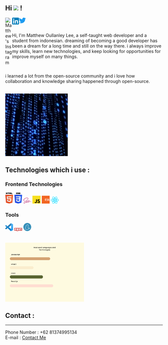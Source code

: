 ## Hi <img src="https://media.giphy.com/media/hvRJCLFzcasrR4ia7z/giphy.gif" width="25px"> !

<a href="https://www.instagram.com/lee_wenkuang/">
  <img align="left" alt="Matthew's Instagram" width="22px" src="https://raw.githubusercontent.com/hussainweb/hussainweb/main/icons/instagram.png" />
</a>

<a href="https://www.linkedin.com/in/matthew-lee-83bb5221b/">
  <img align="left" alt="Matthew's LinkedIN" width="22px" src="./image.png" />
</a>

<a href="https://twitter.com/Lee_Matt_hew">
  <img align="left" alt="Matthew's LinkedIN" width="22px" src="./image-2.png" />
</a>

<br />
<br />

Hi, I'm Matthew Oullanley Lee, a self-taught web developer and a student from indonesian. dreaming of becoming a good developer has been a dream for a long time and still on the way there. i always improve my skills, learn new technologies, and keep looking for opportunities for improve myself on many things. 

<br />

i learned a lot from the open-source community and i love how collaboration and knowledge sharing happened through open-source.

<br />


<img src = "./images/200w.webp" alt = "Code">

<br/>

## Technologies which i use :

### Frontend Technologies
<div>
    <img src = "./images/html-5.svg" alt = "html" width = "5%">
    <img src = "./images/css-3.svg"  alt = "css" width = "5%">
    <img src = "./images/sass.svg"   alt = "sass" width = "5%">
    <img src = "./images/javascript.svg" alt = "js" width = "5%">
    <img src = "./images/es6.svg" alt = "es6" width = "5%">
    <img src = "./images/react.svg" alt = "react" width = "5%">
<div>

### Tools 
<div>
    <img src = "./images/visual-studio-code.svg" width = "5%">
    <img src = "./images/npm.svg" width = "5%">
    <img src = "./images/yarn.svg" width = "5%">
<div>

<br />
<br />

<img src = "./images/Chart.png" alt = "Chart" style = "width : 50%" >


## Contact :
---
Phone Number : +62 81374995134 <br />
E-mail       : <a href = "mailto: matthew168lee88@gmail.com">Contact Me </a>


